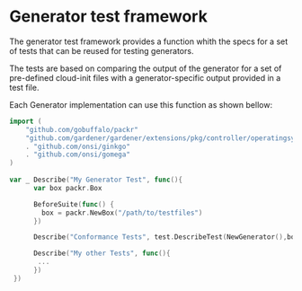 # Generator test framework

The generator test framework provides a function whith the specs for a set of
tests that can be reused for testing generators.

The tests are based on comparing the output of the generator for a set
of pre-defined cloud-init files with a generator-specific output provided
in a test file.

Each Generator implementation can use this function as shown bellow:

```go
import (
	"github.com/gobuffalo/packr"
	"github.com/gardener/gardener/extensions/pkg/controller/operatingsystemconfig/os-common/generator/test"
	. "github.com/onsi/ginkgo"
	. "github.com/onsi/gomega"
)
         
var _ Describe("My Generator Test", func(){
      var box packr.Box

      BeforeSuite(func() {
     	box = packr.NewBox("/path/to/testfiles")
      })

      Describe("Conformance Tests", test.DescribeTest(NewGenerator(),box))

      Describe("My other Tests", func(){
       ...
      })
 })
```
